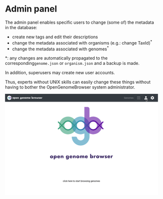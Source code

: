 <link rel="shortcut icon" type="image/svg+xml" href="/opengenomebrowser/favicon.svg">

# Admin panel

The admin panel enables specific users to change (some of) the metadata in the database:
  - create new tags and edit their descriptions
  - change the metadata associated with organisms (e.g.: change TaxId)<sup>*</sup>
  - change the metadata associated with genomes<sup>*</sup>

*: any changes are automatically propagated to the corresponding`genome.json` or `organism.json` and a backup is made.

In addition, superusers may create new user accounts.

Thus, experts without UNIX skills can easily change these things without having to bother the OpenGenomeBrowser system administrator.

![admin demo](../media/admin.apng)

